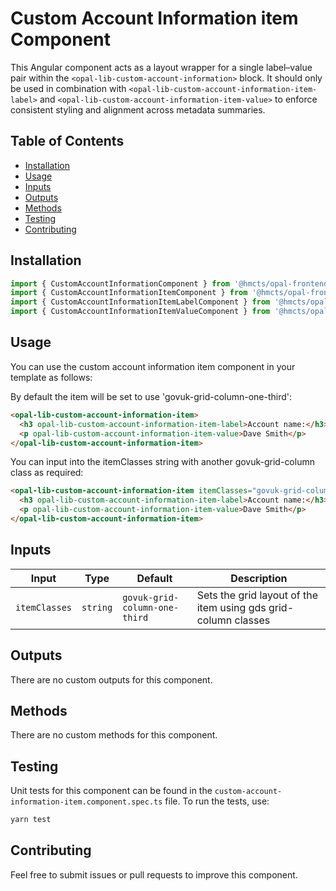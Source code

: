 # Custom Account Information item Component

This Angular component acts as a layout wrapper for a single label–value pair within the `<opal-lib-custom-account-information>` block. It should only be used in combination with `<opal-lib-custom-account-information-item-label>` and `<opal-lib-custom-account-information-item-value>` to enforce consistent styling and alignment across metadata summaries.

## Table of Contents

- [Installation](#installation)
- [Usage](#usage)
- [Inputs](#inputs)
- [Outputs](#outputs)
- [Methods](#methods)
- [Testing](#testing)
- [Contributing](#contributing)

## Installation

```typescript
import { CustomAccountInformationComponent } from '@hmcts/opal-frontend-common/components/custom/custom-account-information';
import { CustomAccountInformationItemComponent } from '@hmcts/opal-frontend-common/components/custom/custom-account-information/custom-account-information-item';
import { CustomAccountInformationItemLabelComponent } from '@hmcts/opal-frontend-common/components/custom/custom-account-information/custom-account-information-item/custom-account-information-item-label';
import { CustomAccountInformationItemValueComponent } from '@hmcts/opal-frontend-common/components/custom/custom-account-information/custom-account-information-item/custom-account-information-item-value';
```

## Usage

You can use the custom account information item component in your template as follows:

By default the item will be set to use 'govuk-grid-column-one-third':

```html
<opal-lib-custom-account-information-item>
  <h3 opal-lib-custom-account-information-item-label>Account name:</h3>
  <p opal-lib-custom-account-information-item-value>Dave Smith</p>
</opal-lib-custom-account-information-item>
```

You can input into the itemClasses string with another govuk-grid-column class as required:

```html
<opal-lib-custom-account-information-item itemClasses="govuk-grid-column-one-fourth">
  <h3 opal-lib-custom-account-information-item-label>Account name:</h3>
  <p opal-lib-custom-account-information-item-value>Dave Smith</p>
</opal-lib-custom-account-information-item>
```

## Inputs

| Input         | Type     | Default                       | Description                                                    |
| ------------- | -------- | ----------------------------- | -------------------------------------------------------------- |
| `itemClasses` | `string` | `govuk-grid-column-one-third` | Sets the grid layout of the item using gds grid-column classes |

## Outputs

There are no custom outputs for this component.

## Methods

There are no custom methods for this component.

## Testing

Unit tests for this component can be found in the `custom-account-information-item.component.spec.ts` file. To run the tests, use:

```bash
yarn test
```

## Contributing

Feel free to submit issues or pull requests to improve this component.
